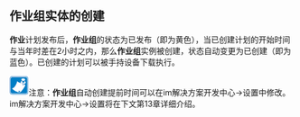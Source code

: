 ## 作业组实体的创建
**作业**计划发布后，**作业组**的状态为已发布（即为黄色），当已创建计划的开始时间与当年时差在2小时之内，那么**作业组**实例被创建，状态自动变更为已创建（即为蓝色）。已创建的计划可以被手持设备下载执行。

![](./images/注意.png)注意：**作业组**自动创建提前时间可以在im解决方案开发中心→设置中修改。im解决方案开发中心→设置将在下文第13章详细介绍。

